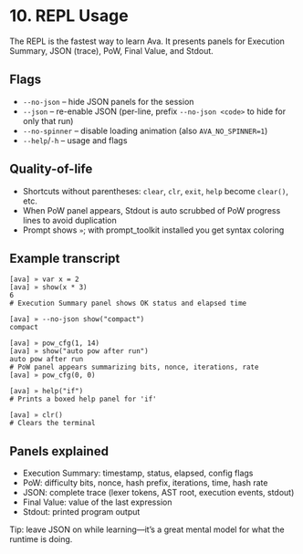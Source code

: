 # 10. REPL Usage

The REPL is the fastest way to learn Ava. It presents panels for Execution Summary, JSON (trace), PoW, Final Value, and Stdout.

## Flags
- `--no-json` – hide JSON panels for the session
- `--json` – re-enable JSON (per-line, prefix `--no-json <code>` to hide for only that run)
- `--no-spinner` – disable loading animation (also `AVA_NO_SPINNER=1`)
- `--help`/`-h` – usage and flags

## Quality-of-life
- Shortcuts without parentheses: `clear`, `clr`, `exit`, `help` become `clear()`, etc.
- When PoW panel appears, Stdout is auto scrubbed of PoW progress lines to avoid duplication
- Prompt shows `»`; with prompt_toolkit installed you get syntax coloring

## Example transcript
```text
[ava] » var x = 2
[ava] » show(x * 3)
6
# Execution Summary panel shows OK status and elapsed time
```

```text
[ava] » --no-json show("compact")
compact
```

```text
[ava] » pow_cfg(1, 14)
[ava] » show("auto pow after run")
auto pow after run
# PoW panel appears summarizing bits, nonce, iterations, rate
[ava] » pow_cfg(0, 0)
```

```text
[ava] » help("if")
# Prints a boxed help panel for 'if'
```

```text
[ava] » clr()
# Clears the terminal
```

## Panels explained
- Execution Summary: timestamp, status, elapsed, config flags
- PoW: difficulty bits, nonce, hash prefix, iterations, time, hash rate
- JSON: complete trace (lexer tokens, AST root, execution events, stdout)
- Final Value: value of the last expression
- Stdout: printed program output

Tip: leave JSON on while learning—it’s a great mental model for what the runtime is doing.
